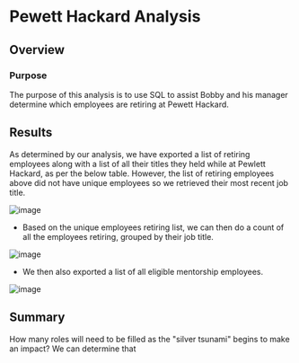 # Pewett Hackard Analysis

## Overview
### Purpose
The purpose of this analysis is to use SQL to assist Bobby and his manager determine which employees are retiring at Pewett Hackard.

## Results
As determined by our analysis, we have exported a list of retiring employees along with a list of all their titles they held while at Pewlett Hackard, as per the below table. However, the list of retiring employees above did not have unique employees so we retrieved their most recent job title.

![image](https://user-images.githubusercontent.com/108503112/194637775-c3cdfc5d-b5cb-4310-b9bf-cf68a23ac0e6.png)

* Based on the unique employees retiring list, we can then do a count of all the employees retiring, grouped by their job title.

![image](https://user-images.githubusercontent.com/108503112/194641257-999546b3-2ee7-4f1f-9d87-8992dbd11ba9.png)

* We then also exported a list of all eligible mentorship employees.

![image](https://user-images.githubusercontent.com/108503112/194642693-c60b426c-27c6-48b7-baef-bcb4e1459a26.png)



## Summary
How many roles will need to be filled as the "silver tsunami" begins to make an impact?
We can determine that 
